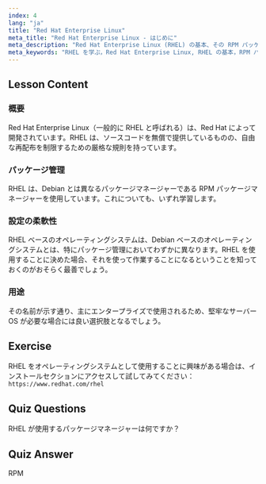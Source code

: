 ```yaml
---
index: 4
lang: "ja"
title: "Red Hat Enterprise Linux"
meta_title: "Red Hat Enterprise Linux - はじめに"
meta_description: "Red Hat Enterprise Linux (RHEL) の基本、その RPM パッケージマネージャー、およびエンタープライズでの使用法について学びます。RHEL の主な違いと利点を理解します。"
meta_keywords: "RHEL を学ぶ，Red Hat Enterprise Linux, RHEL の基本，RPM パッケージマネージャー, Linux サーバーOS, 初心者 RHEL, RHEL ガイド"
---
```


## Lesson Content

### 概要

Red Hat Enterprise Linux（一般的に RHEL と呼ばれる）は、Red Hat によって開発されています。RHEL は、ソースコードを無償で提供しているものの、自由な再配布を制限するための厳格な規則を持っています。

### パッケージ管理

RHEL は、Debian とは異なるパッケージマネージャーである RPM パッケージマネージャーを使用しています。これについても、いずれ学習します。

### 設定の柔軟性

RHEL ベースのオペレーティングシステムは、Debian ベースのオペレーティングシステムとは、特にパッケージ管理においてわずかに異なります。RHEL を使用することに決めた場合、それを使って作業することになるということを知っておくのがおそらく最善でしょう。

### 用途

その名前が示す通り、主にエンタープライズで使用されるため、堅牢なサーバーOS が必要な場合には良い選択肢となるでしょう。

## Exercise

RHEL をオペレーティングシステムとして使用することに興味がある場合は、インストールセクションにアクセスして試してみてください：`https://www.redhat.com/rhel`

## Quiz Questions

RHEL が使用するパッケージマネージャーは何ですか？

## Quiz Answer

RPM
